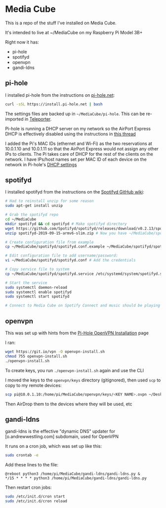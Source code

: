 # Media Cube

This is a repo of the stuff I've installed on Media Cube.

It's intended to live at ~/MediaCube on my Raspberry Pi Model 3B+

Right now it has:
- pi-hole
- spotifyd
- openvpn
- gandi-ldns

## pi-hole
I installed pi-hole from the instructions on [pi-hole.net](https://pi-hole.net):

```bash
curl -sSL https://install.pi-hole.net | bash
```
The settings files are backed up in `~/MediaCube/pi-hole`. This can be re-imported in [Teleporter](http://10.0.1.10/admin/settings.php?tab=teleporter).

Pi-hole is running a DHCP server on my network so the AirPort Express DHCP is effectively disabled using the instructions in [this thread](https://discussions.apple.com/thread/7463900)

I added the Pi's MAC IDs (ethernet and Wi-Fi) as the two reservations at 10.0.1.10 and 10.0.1.11 so that the AirPort Express would not assign any other IPs to clients. The Pi takes care of DHCP for the rest of the clients on the network. I have IPs/host names set per MAC ID of each device on the network in Pi-hole's [DHCP settings](http://10.0.1.10/admin/settings.php?tab=piholedhcp)

## spotifyd
I installed spotifyd from the instructions on the [Spotifyd GitHub wiki](https://github.com/Spotifyd/spotifyd/wiki/Installing-on-a-Raspberry-Pi):

```bash
# Had to reinstall unzip for some reason
sudo apt-get install unzip

# Grab the spotifyd repo
cd ~/MediaCube
mkdir spotifyd && cd spotifyd # Make spotifyd directory
wget https://github.com/Spotifyd/spotifyd/releases/download/v0.2.13/spotifyd-2019-09-15-armv6-slim.zip
unzip spotifyd-2019-09-15-armv6-slim.zip # Now you have ~/MediaCube/spotifyd/spotifyd available

# Create configuration file from example
cp ~/MediaCube/spotifyd/spotifyd.conf.example ~/MediaCube/spotifyd/spotifyd.conf

# Edit configuration file to add username/password:
vi ~/MediaCube/spotifyd/spotifyd.conf # Add the credentials

# Copy service file to system
cp ~/MediaCube/spotifyd/spotifyd.service /etc/systemd/system/spotifyd.service

# Start the service
sudo systemctl daemon-reload
sudo systemctl enable spotifyd
sudo systemctl start spotifyd

# Connect to Media Cube on Spotify Connect and music should be playing
```


## openvpn
This was set up with hints from the [Pi-Hole OpenVPN Installation](https://docs.pi-hole.net/guides/vpn/installation/) page

I ran:

```bash
wget https://git.io/vpn -O openvpn-install.sh
chmod 755 openvpn-install.sh
./openvpn-install.sh
```

To create keys, you run `./openvpn-install.sh` again and use the CLI

I moved the keys to the `openvpn/keys` directory (gitignored), then used `scp` to copy to my remote devices:

```bash
scp pi@10.0.1.10:/home/pi/MediaCube/openvpn/keys/<KEY NAME>.ovpn ~/Desktop
```

Then AirDrop them to the devices where they will be used, etc


## gandi-ldns
gandi-ldns is the effective "dynamic DNS" updater for [o.andrewwestling.com] subdomain, used for OpenVPN

It runs on a cron job, which was set up like this:
```bash
sudo crontab -e

```

Add these lines to the file:
```
@reboot python3 /home/pi/MediaCube/gandi-ldns/gandi-ldns.py &
*/15 * * * * python3 /home/pi/MediaCube/gandi-ldns/gandi-ldns.py
```

Then restart cron jobs:
```bash
sudo /etc/init.d/cron start
sudo /etc/init.d/cron reload
```

  
